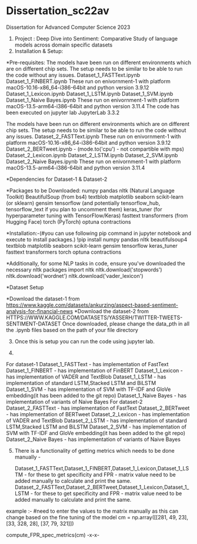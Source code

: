 # Dissertation_sc22av
Dissertation for Advanced Computer Science 2023

1.  Project : Deep Dive into Sentiment: Comparative Study of language models across domain specific datasets
2.  Installation & Setup:

*Pre-requisites:
The models have been run on different environments which are on different chip sets. The setup needs to be similar to be able to run the code without any issues.
Dataset_1_FASTText.ipynb
Dataset_1_FINBERT.ipynb
These run on enivornment-1 with platform macOS-10.16-x86_64-i386-64bit and python version 3.9.12
Dataset_1_Lexicon.ipynb
Dataset_1_LSTM.ipynb
Dataset_1_SVM.ipynb
Dataset_1_Naive Bayes.ipynb
These run on enivornment-1 with platform macOS-13.5-arm64-i386-64bit and python version 3.11.4
The code has been executed on jupyter lab JupyterLab 3.3.2

The models have been run on different environments which are on different chip sets. The setup needs to be similar to be able to run the code without any issues.
Dataset_2_FASTText.ipynb
These run on enivornment-1 with platform macOS-10.16-x86_64-i386-64bit and python version 3.9.12
Dataset_2_BERTweet.ipynb - (mode.to('cpu') - not compartible with mps)
Dataset_2_Lexicon.ipynb
Dataset_2_LSTM.ipynb
Dataset_2_SVM.ipynb
Dataset_2_Naive Bayes.ipynb
These run on enivornment-1 with platform macOS-13.5-arm64-i386-64bit and python version 3.11.4

*Dependencies for Dataset-1 & Dataset-2

*Packages to be Downloaded:
numpy
pandas
nltk (Natural Language Toolkit)
BeautifulSoup (from bs4)
textblob
matplotlib
seaborn
scikit-learn (or sklearn)
gensim
tensorflow (and potentially tensorflow_hub, tensorflow_text if you plan to uncomment them)
keras_tuner (for hyperparameter tuning with TensorFlow/Keras)
fasttext
transformers (from Hugging Face)
torch (PyTorch)
optuna
contractions

*Installation:-(#you can use following pip command in jupyter notebook and execute to install packages.)
!pip install numpy pandas nltk beautifulsoup4 textblob matplotlib seaborn scikit-learn gensim tensorflow keras_tuner fasttext transformers torch optuna contractions

*Additionally, for some NLP tasks in code, ensure you've downloaded the necessary nltk packages
import nltk
nltk.download('stopwords')
nltk.download('wordnet')
nltk.download('vader_lexicon')

*Dataset Setup

*Download the dataset-1 from https://www.kaggle.com/datasets/ankurzing/aspect-based-sentiment-analysis-for-financial-news
*Download the dataset-2 from HTTPS://WWW.KAGGLE.COM/DATASETS/YASSERH/TWITTER-TWEETS-SENTIMENT-DATASET
Once downloaded, please change the data_pth in all the .ipynb files based on the path of your file directory

3. Once this is setup you can run the code using jupyter lab.

4.
For dataset-1
Dataset_1_FASTText - has implementation of FastText
Dataset_1_FINBERT - has implementation of FinBERT
Dataset_1_Lexicon - has implementation of VADER and TextBlob
Dataset_1_LSTM - has implementation of standard LSTM,Stacked LSTM and BiLSTM
Dataset_1_SVM - has implementation of SVM with TF-IDF and GloVe embedding(it has been added to the git repo)
Dataset_1_Naive Bayes - has implementation of variants of Naive Bayes
For dataset-2
Dataset_2_FASTText - has implementation of FastText
Dataset_2_BERTweet - has implementation of BERTweet
Dataset_2_Lexicon - has implementation of VADER and TextBlob
Dataset_2_LSTM - has implementation of standard LSTM,Stacked LSTM and BiLSTM
Dataset_2_SVM - has implementation of SVM with TF-IDF and GloVe embedding(it has been added to the git repo)
Dataset_2_Naive Bayes - has implementation of variants of Naive Bayes

5. There is a functionality of getting metrics which needs to be done manually -
   
   Dataset_1_FASTText,Dataset_1_FINBERT,Dataset_1_Lexicon,Dataset_1_LSTM - for these to get specificity and FPR - matrix value need to be added manually to calculate and print the same. 
   Dataset_2_FASTText,Dataset_2_BERTweet,Dataset_1_Lexicon,Dataset_1_LSTM - for these to get specificity and FPR - matrix value need to be added manually to calculate and print the same.
   
example :- #need to enter the values to the matrix manually as this can change based on the fine tuning of the model
cm = np.array([[281, 49, 23], 
               [33, 328, 28], 
               [37, 79, 321]])

compute_FPR_spec_metrics(cm)
-x-x-
